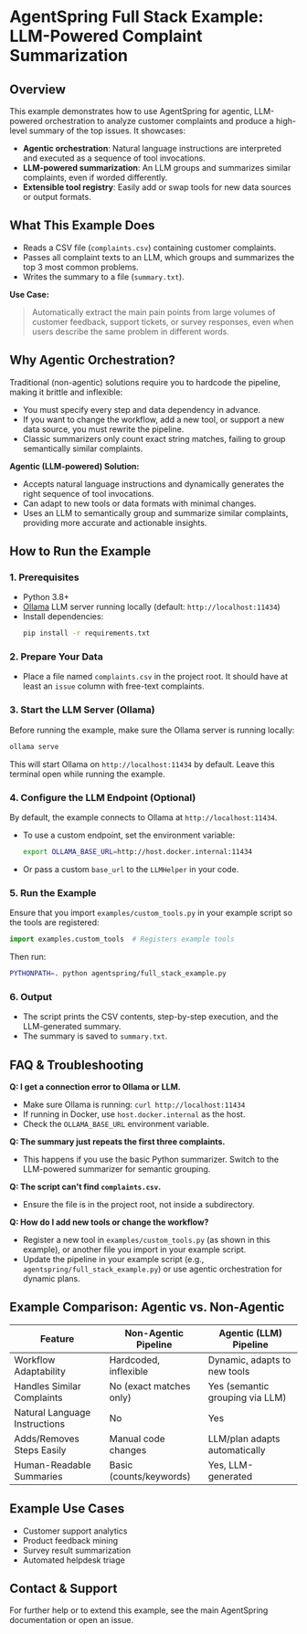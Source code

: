 # AgentSpring Full Stack Example: LLM-Powered Complaint Summarization

## Overview
This example demonstrates how to use AgentSpring for agentic, LLM-powered orchestration to analyze customer complaints and produce a high-level summary of the top issues. It showcases:
- **Agentic orchestration**: Natural language instructions are interpreted and executed as a sequence of tool invocations.
- **LLM-powered summarization**: An LLM groups and summarizes similar complaints, even if worded differently.
- **Extensible tool registry**: Easily add or swap tools for new data sources or output formats.

## What This Example Does
- Reads a CSV file (`complaints.csv`) containing customer complaints.
- Passes all complaint texts to an LLM, which groups and summarizes the top 3 most common problems.
- Writes the summary to a file (`summary.txt`).

**Use Case:**
> Automatically extract the main pain points from large volumes of customer feedback, support tickets, or survey responses, even when users describe the same problem in different words.

## Why Agentic Orchestration?
Traditional (non-agentic) solutions require you to hardcode the pipeline, making it brittle and inflexible:
- You must specify every step and data dependency in advance.
- If you want to change the workflow, add a new tool, or support a new data source, you must rewrite the pipeline.
- Classic summarizers only count exact string matches, failing to group semantically similar complaints.

**Agentic (LLM-powered) Solution:**
- Accepts natural language instructions and dynamically generates the right sequence of tool invocations.
- Can adapt to new tools or data formats with minimal changes.
- Uses an LLM to semantically group and summarize similar complaints, providing more accurate and actionable insights.

## How to Run the Example

### 1. Prerequisites
- Python 3.8+
- [Ollama](https://ollama.com/) LLM server running locally (default: `http://localhost:11434`)
- Install dependencies:
  ```bash
  pip install -r requirements.txt
  ```

### 2. Prepare Your Data
- Place a file named `complaints.csv` in the project root. It should have at least an `issue` column with free-text complaints.

### 3. Start the LLM Server (Ollama)
Before running the example, make sure the Ollama server is running locally:
```bash
ollama serve
```
This will start Ollama on `http://localhost:11434` by default. Leave this terminal open while running the example.

### 4. Configure the LLM Endpoint (Optional)
By default, the example connects to Ollama at `http://localhost:11434`.
- To use a custom endpoint, set the environment variable:
  ```bash
  export OLLAMA_BASE_URL=http://host.docker.internal:11434
  ```
- Or pass a custom `base_url` to the `LLMHelper` in your code.

### 5. Run the Example

Ensure that you import `examples/custom_tools.py` in your example script so the tools are registered:

```python
import examples.custom_tools  # Registers example tools
```

Then run:
```bash
PYTHONPATH=. python agentspring/full_stack_example.py
```

### 6. Output
- The script prints the CSV contents, step-by-step execution, and the LLM-generated summary.
- The summary is saved to `summary.txt`.

## FAQ & Troubleshooting

**Q: I get a connection error to Ollama or LLM.**
- Make sure Ollama is running: `curl http://localhost:11434`
- If running in Docker, use `host.docker.internal` as the host.
- Check the `OLLAMA_BASE_URL` environment variable.

**Q: The summary just repeats the first three complaints.**
- This happens if you use the basic Python summarizer. Switch to the LLM-powered summarizer for semantic grouping.

**Q: The script can't find `complaints.csv`.**
- Ensure the file is in the project root, not inside a subdirectory.

**Q: How do I add new tools or change the workflow?**
- Register a new tool in `examples/custom_tools.py` (as shown in this example), or another file you import in your example script.
- Update the pipeline in your example script (e.g., `agentspring/full_stack_example.py`) or use agentic orchestration for dynamic plans.

## Example Comparison: Agentic vs. Non-Agentic

| Feature                        | Non-Agentic Pipeline        | Agentic (LLM) Pipeline           |
|--------------------------------|-----------------------------|----------------------------------|
| Workflow Adaptability          | Hardcoded, inflexible       | Dynamic, adapts to new tools     |
| Handles Similar Complaints     | No (exact matches only)     | Yes (semantic grouping via LLM)  |
| Natural Language Instructions  | No                          | Yes                              |
| Adds/Removes Steps Easily      | Manual code changes         | LLM/plan adapts automatically    |
| Human-Readable Summaries       | Basic (counts/keywords)     | Yes, LLM-generated               |

## Example Use Cases
- Customer support analytics
- Product feedback mining
- Survey result summarization
- Automated helpdesk triage

## Contact & Support
For further help or to extend this example, see the main AgentSpring documentation or open an issue.
